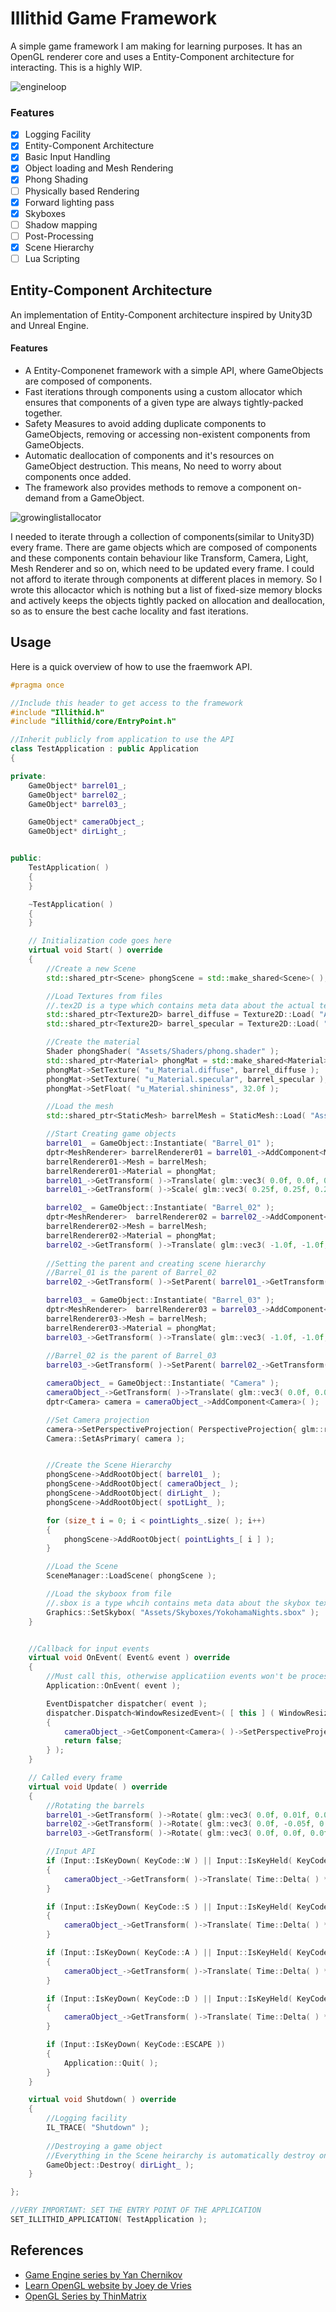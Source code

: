 # Illithid Game Framework
A simple game framework I am making for learning purposes. It has an OpenGL renderer core and uses a Entity-Component architecture for interacting. This is a highly WIP.

![engineloop](https://github.com/fishingGrapes/Illithid/blob/master/images/engine.gif)

### Features
- [x] Logging Facility
- [x] Entity-Component Architecture
- [x] Basic Input Handling
- [x] Object loading and Mesh Rendering
- [x] Phong Shading
- [ ] Physically based Rendering
- [x] Forward lighting pass
- [x] Skyboxes
- [ ] Shadow mapping
- [ ] Post-Processing
- [x] Scene Hierarchy
- [ ] Lua Scripting

## Entity-Component Architecture
An implementation of Entity-Component architecture inspired by Unity3D and Unreal Engine.

#### Features
* A Entity-Componenet framework with a simple API, where GameObjects are composed of components.
* Fast iterations through components using a custom allocator which ensures that components of a given type are always tightly-packed together.
* Safety Measures to avoid adding duplicate components to GameObjects, removing or accessing non-existent components from GameObjects.
* Automatic deallocation of components and it's resources on GameObject destruction. This means, No need to worry about components once added.
* The framework also provides methods to remove a component on-demand from a GameObject.

![growinglistallocator](https://github.com/fishingGrapes/Illithid/blob/master/images/growinglistallocator.png)

I needed to iterate through a collection of components(similar to Unity3D) every frame. There are game objects which are composed of components and these components contain behaviour like Transform, Camera, Light, Mesh Renderer and so on, which need to be updated every frame. I could not afford to iterate through components at different places in memory. So I wrote this allocactor which is nothing but a list of fixed-size memory blocks and actively keeps the objects tightly packed on allocation and deallocation, so as to ensure the best cache locality and fast iterations.

## Usage
Here is a quick overview of how to use the fraemwork API.

```c++
#pragma once

//Include this header to get access to the framework
#include "Illithid.h"
#include "illithid/core/EntryPoint.h"

//Inherit publicly from application to use the API
class TestApplication : public Application
{

private:
	GameObject* barrel01_;
	GameObject* barrel02_;
	GameObject* barrel03_;

	GameObject* cameraObject_;
	GameObject* dirLight_;


public:
	TestApplication( )
	{
	}

	~TestApplication( )
	{
	}

	// Initialization code goes here
	virtual void Start( ) override
	{
		//Create a new Scene
		std::shared_ptr<Scene> phongScene = std::make_shared<Scene>( );

		//Load Textures from files
		//.tex2D is a type which contains meta data about the actual texture
		std::shared_ptr<Texture2D> barrel_diffuse = Texture2D::Load( "Assets/Textures/barrel_diffuse.tex2D" );
		std::shared_ptr<Texture2D> barrel_specular = Texture2D::Load( "Assets/Textures/barrel_specular.tex2D" );

		//Create the material
		Shader phongShader( "Assets/Shaders/phong.shader" );
		std::shared_ptr<Material> phongMat = std::make_shared<Material>( phongShader );
		phongMat->SetTexture( "u_Material.diffuse", barrel_diffuse );
		phongMat->SetTexture( "u_Material.specular", barrel_specular );
		phongMat->SetFloat( "u_Material.shininess", 32.0f );

		//Load the mesh
		std::shared_ptr<StaticMesh> barrelMesh = StaticMesh::Load( "Assets/Models/barrel.obj" );

		//Start Creating game objects
		barrel01_ = GameObject::Instantiate( "Barrel_01" );
		dptr<MeshRenderer> barrelRenderer01 = barrel01_->AddComponent<MeshRenderer>( );
		barrelRenderer01->Mesh = barrelMesh;
		barrelRenderer01->Material = phongMat;
		barrel01_->GetTransform( )->Translate( glm::vec3( 0.0f, 0.0f, 0.0f ) );
		barrel01_->GetTransform( )->Scale( glm::vec3( 0.25f, 0.25f, 0.25f ) );

		barrel02_ = GameObject::Instantiate( "Barrel_02" );
		dptr<MeshRenderer>  barrelRenderer02 = barrel02_->AddComponent<MeshRenderer>( );
		barrelRenderer02->Mesh = barrelMesh;
		barrelRenderer02->Material = phongMat;
		barrel02_->GetTransform( )->Translate( glm::vec3( -1.0f, -1.0f, 0.0f ) );
		
		//Setting the parent and creating scene hierarchy
		//Barrel_01 is the parent of Barrel_02
		barrel02_->GetTransform( )->SetParent( barrel01_->GetTransform( ) );

		barrel03_ = GameObject::Instantiate( "Barrel_03" );
		dptr<MeshRenderer>  barrelRenderer03 = barrel03_->AddComponent<MeshRenderer>( );
		barrelRenderer03->Mesh = barrelMesh;
		barrelRenderer03->Material = phongMat;
		barrel03_->GetTransform( )->Translate( glm::vec3( -1.0f, -1.0f, 0.0f ) );
		
		//Barrel_02 is the parent of Barrel_03
		barrel03_->GetTransform( )->SetParent( barrel02_->GetTransform( ) );

		cameraObject_ = GameObject::Instantiate( "Camera" );
		cameraObject_->GetTransform( )->Translate( glm::vec3( 0.0f, 0.0f, 1.0f ) );
		dptr<Camera> camera = cameraObject_->AddComponent<Camera>( );

		//Set Camera projection
		camera->SetPerspectiveProjection( PerspectiveProjection{ glm::radians( 60.0f ), Screen::Width( ) / static_cast<float_t>( Screen::Height( ) ), 0.1f, 100.0f } );
		Camera::SetAsPrimary( camera );


		//Create the Scene Hierarchy
		phongScene->AddRootObject( barrel01_ );
		phongScene->AddRootObject( cameraObject_ );
		phongScene->AddRootObject( dirLight_ );
		phongScene->AddRootObject( spotLight_ );

		for (size_t i = 0; i < pointLights_.size( ); i++)
		{
			phongScene->AddRootObject( pointLights_[ i ] );
		}

		//Load the Scene
		SceneManager::LoadScene( phongScene );

		//Load the skyboox from file
		//.sbox is a type whcih contains meta data about the skybox textures
		Graphics::SetSkybox( "Assets/Skyboxes/YokohamaNights.sbox" );
	}


	//Callback for input events
	virtual void OnEvent( Event& event ) override
	{
		//Must call this, otherwise applicatiion events won't be processed 
		Application::OnEvent( event );

		EventDispatcher dispatcher( event );
		dispatcher.Dispatch<WindowResizedEvent>( [ this ] ( WindowResizedEvent& evnt ) -> bool
		{
			cameraObject_->GetComponent<Camera>( )->SetPerspectiveProjection( PerspectiveProjection{ glm::radians( 60.0f ), Screen::Width( ) / static_cast<float_t>( Screen::Height( ) ), 0.1f, 100.0f } );
			return false;
		} );
	}

	// Called every frame
	virtual void Update( ) override
	{
		//Rotating the barrels
		barrel01_->GetTransform( )->Rotate( glm::vec3( 0.0f, 0.01f, 0.01f ), TransformationSpace::Local );
		barrel02_->GetTransform( )->Rotate( glm::vec3( 0.0f, -0.05f, 0.0f ), TransformationSpace::Local );
		barrel03_->GetTransform( )->Rotate( glm::vec3( 0.0f, 0.0f, 0.0f ), TransformationSpace::World );

		//Input API
		if (Input::IsKeyDown( KeyCode::W ) || Input::IsKeyHeld( KeyCode::W ))
		{
			cameraObject_->GetTransform( )->Translate( Time::Delta( ) * cameraObject_->GetTransform( )->Forward( ) );
		}

		if (Input::IsKeyDown( KeyCode::S ) || Input::IsKeyHeld( KeyCode::S ))
		{
			cameraObject_->GetTransform( )->Translate( Time::Delta( ) * cameraObject_->GetTransform( )->Forward( ) * -1.0f );
		}

		if (Input::IsKeyDown( KeyCode::A ) || Input::IsKeyHeld( KeyCode::A ))
		{
			cameraObject_->GetTransform( )->Translate( Time::Delta( ) * cameraObject_->GetTransform( )->Right( ) * -1.0f );
		}

		if (Input::IsKeyDown( KeyCode::D ) || Input::IsKeyHeld( KeyCode::D ))
		{
			cameraObject_->GetTransform( )->Translate( Time::Delta( ) * cameraObject_->GetTransform( )->Right( ) );
		}

		if (Input::IsKeyDown( KeyCode::ESCAPE ))
		{
			Application::Quit( );
		}
	}

	virtual void Shutdown( ) override
	{
		//Logging facility
		IL_TRACE( "Shutdown" );
		
		//Destroying a game object
		//Everything in the Scene heirarchy is automatically destroy on Scene unloading
		GameObject::Destroy( dirLight_ );
	}

};

//VERY IMPORTANT: SET THE ENTRY POINT OF THE APPLICATION
SET_ILLITHID_APPLICATION( TestApplication );
```

## References
* [Game Engine series by Yan Chernikov](https://www.youtube.com/watch?v=JxIZbV_XjAs&list=PLlrATfBNZ98dC-V-N3m0Go4deliWHPFwT)
* [Learn OpenGL website by Joey de Vries](https://learnopengl.com/)
* [OpenGL Series by ThinMatrix](https://www.youtube.com/playlist?list=PLRIWtICgwaX0u7Rf9zkZhLoLuZVfUksDP)
